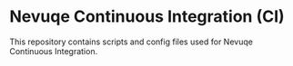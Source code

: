 # Nevuqe Continuous Integration (CI)

This repository contains scripts and config files used
for Nevuqe Continuous Integration.


